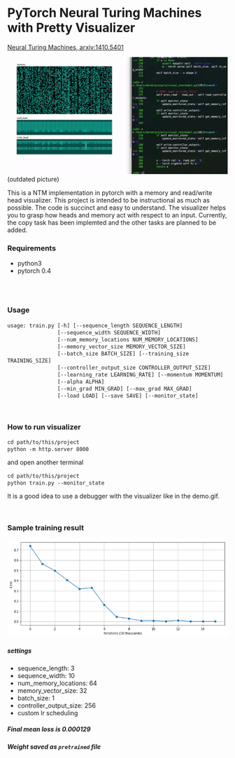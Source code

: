 # PyTorch Neural Turing Machines with Pretty Visualizer
[Neural Turing Machines, arxiv:1410.5401](https://arxiv.org/abs/1410.5401)

![](demo.gif)
(outdated picture)

This is a NTM implementation in pytorch with a memory and read/write
head visualizer. This project is intended to be instructional
as much as possible. The code is succinct and easy to understand.
The visualizer helps you to
grasp how heads and memory act with respect to an input. Currently,
the copy task has been implemted and the other tasks are planned to be 
added.

### Requirements
- python3
- pytorch 0.4
<br>
<br>

### Usage
```
usage: train.py [-h] [--sequence_length SEQUENCE_LENGTH]
                [--sequence_width SEQUENCE_WIDTH]
                [--num_memory_locations NUM_MEMORY_LOCATIONS]
                [--memory_vector_size MEMORY_VECTOR_SIZE]
                [--batch_size BATCH_SIZE] [--training_size TRAINING_SIZE]
                [--controller_output_size CONTROLLER_OUTPUT_SIZE]
                [--learning_rate LEARNING_RATE] [--momentum MOMENTUM]
                [--alpha ALPHA]
                [--min_grad MIN_GRAD] [--max_grad MAX_GRAD]
                [--load LOAD] [--save SAVE] [--monitor_state]
```
<br>

### How to run visualizer

```
cd path/to/this/project
python -m http.server 8000
```
and open another terminal

```
cd path/to/this/project
python train.py --monitor_state
```

It is a good idea to use a debugger with the visualizer like in the demo.gif.

<br>

### Sample training result
![](loss.png)
##### settings
- sequence_length: 3
- sequence_width: 10
- num_memory_locations: 64
- memory_vector_size: 32
- batch_size: 1
- controller_output_size: 256
- custom lr scheduling

##### Final mean loss is 0.000129
##### Weight saved as `pretrained` file